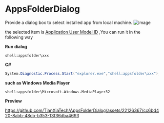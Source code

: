 # AppsFolderDialog

Provide a dialog box to select installed app from local machine.
![image](https://github.com/TianXiaTech/AppsFolderDialog/assets/22126367/26ad6a1e-3274-4ffa-80f0-2a9264a114e0)

the selected item is [Application User Model ID](https://learn.microsoft.com/en-us/windows/win32/shell/appids) ,You can run it in the following way

**Run dialog**
```
shell:appsfolder\xxx
```

**C#**
```C#
System.Diagnostic.Process.Start("explorer.exe","shell:appsfolder\xxx");
```

**such as Windows Media Player**
```
shell:appsfolder\Microsoft.Windows.MediaPlayer32
```


**Preview**

https://github.com/TianXiaTech/AppsFolderDialog/assets/22126367/cc6bd420-8abb-48cb-b353-13f36dba4693


